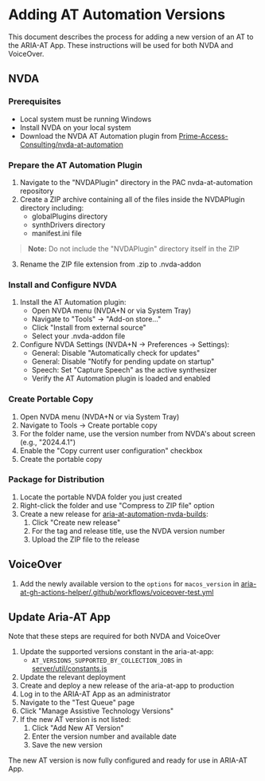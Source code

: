 # Adding AT Automation Versions

This document describes the process for adding a new version of an AT to the ARIA-AT App. These instructions will be used for both NVDA and VoiceOver.

## NVDA

### Prerequisites

- Local system must be running Windows
- Install NVDA on your local system
- Download the NVDA AT Automation plugin from [Prime-Access-Consulting/nvda-at-automation](https://github.com/Prime-Access-Consulting/nvda-at-automation)

### Prepare the AT Automation Plugin

1. Navigate to the "NVDAPlugin" directory in the PAC nvda-at-automation repository
2. Create a ZIP archive containing all of the files inside the NVDAPlugin directory including:
   - globalPlugins directory
   - synthDrivers directory
   - manifest.ini file

> **Note:** Do not include the "NVDAPlugin" directory itself in the ZIP

3. Rename the ZIP file extension from .zip to .nvda-addon

### Install and Configure NVDA

1. Install the AT Automation plugin:
   - Open NVDA menu (NVDA+N or via System Tray)
   - Navigate to "Tools" -> "Add-on store..."
   - Click "Install from external source"
   - Select your .nvda-addon file
2. Configure NVDA Settings (NVDA+N -> Preferences -> Settings):
   - General: Disable "Automatically check for updates"
   - General: Disable "Notify for pending update on startup"
   - Speech: Set "Capture Speech" as the active synthesizer
   - Verify the AT Automation plugin is loaded and enabled

### Create Portable Copy

1. Open NVDA menu (NVDA+N or via System Tray)
2. Navigate to Tools -> Create portable copy
3. For the folder name, use the version number from NVDA's about screen (e.g., "2024.4.1")
4. Enable the "Copy current user configuration" checkbox
5. Create the portable copy

### Package for Distribution

1. Locate the portable NVDA folder you just created
2. Right-click the folder and use "Compress to ZIP file" option
3. Create a new release for [aria-at-automation-nvda-builds](https://github.com/bocoup/aria-at-automation-nvda-builds):
   1. Click "Create new release"
   2. For the tag and release title, use the NVDA version number
   3. Upload the ZIP file to the release

## VoiceOver

1. Add the newly available version to the `options` for `macos_version` in [aria-at-gh-actions-helper/.github/workflows/voiceover-test.yml](https://github.com/bocoup/aria-at-gh-actions-helper/blob/main/.github/workflows/voiceover-test.yml)

## Update Aria-AT App

Note that these steps are required for both NVDA and VoiceOver

1. Update the supported versions constant in the aria-at-app:
   - `AT_VERSIONS_SUPPORTED_BY_COLLECTION_JOBS` in [server/util/constants.js](https://github.com/w3c/aria-at-app/blob/development/server/util/constants.js#L4)
2. Update the relevant deployment
3. Create and deploy a new release of the aria-at-app to production
4. Log in to the ARIA-AT App as an administrator
5. Navigate to the "Test Queue" page
6. Click "Manage Assistive Technology Versions"
7. If the new AT version is not listed:
   1. Click "Add New AT Version"
   2. Enter the version number and available date
   3. Save the new version

The new AT version is now fully configured and ready for use in ARIA-AT App.
